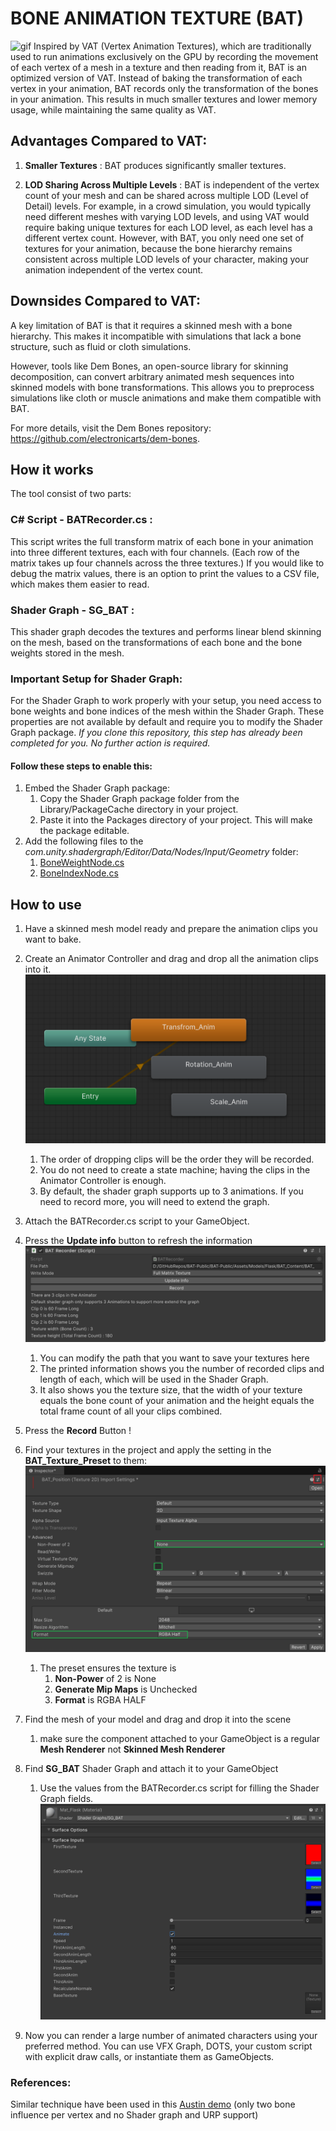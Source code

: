 # BONE ANIMATION TEXTURE (BAT) 
![gif](./Documentation/BAT_Crowd_Gif.gif)
Inspired by VAT (Vertex Animation Textures), which are traditionally used to run animations exclusively on the GPU by recording the movement of each vertex of a mesh in a texture and then reading from it, BAT is an optimized version of VAT. Instead of baking the transformation of each vertex in your animation, BAT records only the transformation of the bones in your animation. This results in much smaller textures and lower memory usage, while maintaining the same quality as VAT.

## Advantages Compared to VAT:
1. **Smaller Textures** : BAT produces significantly smaller textures.

2. **LOD Sharing Across Multiple Levels** : 
BAT is independent of the vertex count of your mesh and can be shared across multiple LOD (Level of Detail) levels. For example, in a crowd simulation, you would typically need different meshes with varying LOD levels, and using VAT would require baking unique textures for each LOD level, as each level has a different vertex count. However, with BAT, you only need one set of textures for your animation, because the bone hierarchy remains consistent across multiple LOD levels of your character, making your animation independent of the vertex count.

## Downsides Compared to VAT:
A key limitation of BAT is that it requires a skinned mesh with a bone hierarchy. This makes it incompatible with simulations that lack a bone structure, such as fluid or cloth simulations.

However, tools like Dem Bones, an open-source library for skinning decomposition, can convert arbitrary animated mesh sequences into skinned models with bone transformations. This allows you to preprocess simulations like cloth or muscle animations and make them compatible with BAT.

For more details, visit the Dem Bones repository: https://github.com/electronicarts/dem-bones.

## How it works    
The tool consist of two parts:

### C# Script - BATRecorder.cs :
This script writes the full transform matrix of each bone in your animation into three different textures, each with four channels. (Each row of the matrix takes up four channels across the three textures.) If you would like to debug the matrix values, there is an option to print the values to a CSV file, which makes them easier to read.

### Shader Graph - SG_BAT :
This shader graph decodes the textures and performs linear blend skinning on the mesh, based on the transformations of each bone and the bone weights stored in the mesh.

### Important Setup for Shader Graph:
For the Shader Graph to work properly with your setup, you need access to bone weights and bone indices of the mesh within the Shader Graph.
These properties are not available by default and require you to modify the Shader Graph package.
_If you clone this repository, this step has already been completed for you. No further action is required._

#### Follow these steps to enable this:
1. Embed the Shader Graph package:
   1. Copy the Shader Graph package folder from the Library/PackageCache directory in your project.
   2. Paste it into the Packages directory of your project. This will make the package editable.
2. Add the following files to the _com.unity.shadergraph/Editor/Data/Nodes/Input/Geometry_ folder:
    1. [BoneWeightNode.cs](Packages/com.unity.shadergraph/Editor/Data/Nodes/Input/Geometry/BoneWeightNode.cs)
    2. [BoneIndexNode.cs](Packages/com.unity.shadergraph/Editor/Data/Nodes/Input/Geometry/BoneIndexNode.cs)
## How to use  
1. Have a skinned mesh model ready and prepare the animation clips you want to bake.
2. Create an Animator Controller and drag and drop all the animation clips into it.
![Animator](./Documentation/Animator.png)
   1. The order of dropping clips will be the order they will be recorded.
   2. You do not need to create a state machine; having the clips in the Animator Controller is enough.
   3. By default, the shader graph supports up to 3 animations. If you need to record more, you will need to extend the graph.
3. Attach the BATRecorder.cs script to your GameObject. 
4. Press the **Update info** button to refresh the information 
![CS](./Documentation/BAT_Recorder_CS.png)
   1. You can modify the path that you want to save your textures here
   2. The printed information shows you the number of recorded clips and length of each, which will be used in the Shader Graph. 
   3. It also shows you the texture size, that the width of your texture equals the bone count of your animation and the height equals the total frame count of all your clips combined.
5. Press the **Record** Button !
6. Find your textures in the project and apply the setting in the **BAT_Texture_Preset** to them:
![TexturePreset](./Documentation/TextureSelected.png)
   1. The preset ensures the texture is 
      1. **Non-Power** of 2 is None
      2. **Generate Mip Maps** is Unchecked
      3. **Format** is RGBA HALF

7. Find the mesh of your model and drag and drop it into the scene 
   1. make sure the component attached to your GameObject is a regular **Mesh Renderer** not **Skinned Mesh Renderer** 
8. Find **SG_BAT** Shader Graph and attach it to your GameObject
   1. Use the values from the BATRecorder.cs script for filling the Shader Graph fields.
![SG](./Documentation/SG_BAT.png)
9. Now you can render a large number of animated characters using your preferred method.
You can use VFX Graph, DOTS, your custom script with explicit draw calls, or instantiate them as GameObjects.

   
### References:
Similar technique have been used in this [Austin demo](https://github.com/Unity-Technologies/UniteAustinTechnicalPresentation)
(only two bone influence per vertex and no Shader graph and URP support) 
